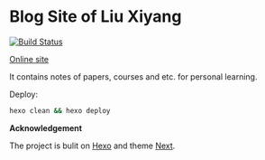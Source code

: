 # Blog Site of Liu Xiyang

[![Build Status](https://travis-ci.com/liuxiyang641/liuxiyang641.github.io.svg?branch=hexo)](https://travis-ci.com/liuxiyang641/liuxiyang641.github.io)

[Online site](https://liuxiyang641.github.io/)

It contains notes of papers, courses and etc. for personal learning.

Deploy:

```bash
hexo clean && hexo deploy
```

**Acknowledgement**

The project is bulit on [Hexo](https://hexo.io/) and theme [Next](https://theme-next.js.org/).
